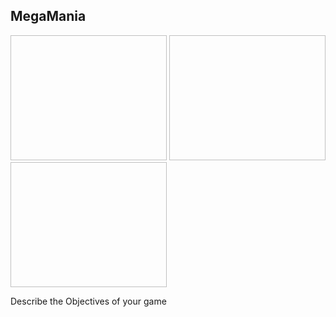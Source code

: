 <h2> MegaMania</h2>
<img src=" " width = "250" height = "200">
<img src=" " width = "250" height = "200">
<img src=" " width = "250" height = "200">
<p> Describe the Objectives of your game</p>
